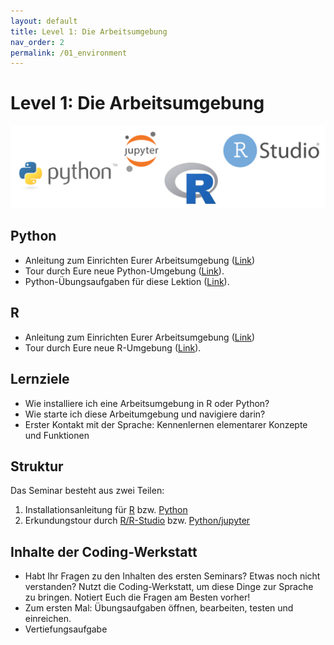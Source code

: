 ```yaml
---
layout: default
title: Level 1: Die Arbeitsumgebung
nav_order: 2
permalink: /01_environment
---
```


# Level 1: Die Arbeitsumgebung

![img](img/r_python.png)

## Python

- Anleitung zum Einrichten Eurer Arbeitsumgebung ([Link](python/README.md))
- Tour durch Eure neue Python-Umgebung ([Link](python/tour-de-python.html)).
- Python-Übungsaufgaben für diese Lektion ([Link](python/uebung/uebung.html)).

## R

- Anleitung zum Einrichten Eurer Arbeitsumgebung ([Link](R/R_Arbeitsumgebung.html))
- Tour durch Eure neue R-Umgebung ([Link](R/R_kundungstour.html)).

## Lernziele

- Wie installiere ich eine Arbeitsumgebung in R oder Python?
- Wie starte ich diese Arbeitumgebung und navigiere darin?
- Erster Kontakt mit der Sprache: Kennenlernen elementarer Konzepte und Funktionen

## Struktur

Das Seminar besteht aus zwei Teilen:

1. Installationsanleitung für [R](R/R_Arbeitsumgebung.html) bzw. [Python](python/README.md)
2. Erkundungstour durch [R/R-Studio](R/R_kundungstour.html) bzw. [Python/jupyter](python/tour-de-python.html)

## Inhalte der Coding-Werkstatt

- Habt Ihr Fragen zu den Inhalten des ersten Seminars? Etwas noch nicht verstanden?
Nutzt die Coding-Werkstatt, um diese Dinge zur Sprache zu bringen. Notiert Euch die
Fragen am Besten vorher!
- Zum ersten Mal: Übungsaufgaben öffnen, bearbeiten, testen und einreichen.
- Vertiefungsaufgabe
